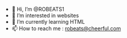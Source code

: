 - 👋 Hi, I’m @ROBEATS1
- 👀 I’m interested in websites
- 🌱 I’m currently learning HTML
- 📫 How to reach me : robeats@cheerful.com

<!---
ROBEATS1/ROBEATS1 is a ✨ special ✨ repository because its `README.md` (this file) appears on your GitHub profile.
You can click the Preview link to take a look at your changes.
--->
